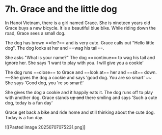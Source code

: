 
# 7h. Grace and the little dog 

In Hanoi Vietnam, there is a girl named Grace. She is nineteen years old
Grace buys a new bicycle. It is a beautiful blue bike. While riding down the road, Grace sees a small dog. 

The dog has brown ==fer?== and is very cute. Grace calls out "Hello little dog". The dog looks at her and ==wag his tail==. 

She asks "What is your name?" The dog ==continue== to wag his tail and ignore her. 
She says 'I want to play with you. I will give you a cookie'

The dog runs ==close== to Grace and ==look at== her and ==sit== down. 
~~She gives the dog a cookie and says 'good dog. You are so smart'
~~
She says 'Good dog, you 're so smart!'

She gives the dog a cookie and it happily eats it. <Then>The dog runs off to play with another dog. 
Grace stands ~~up and~~ there smiling and says 'Such a cute dog, today is a fun day'

Grace get back a bike and ride home and still thinking about the cute dog. Today is a fun day. 



![[Pasted image 20250707075231.png]]